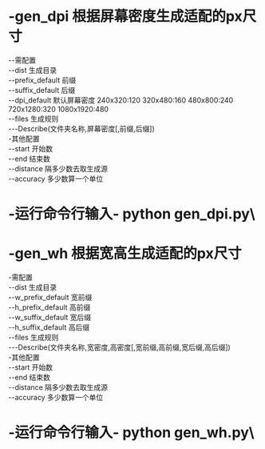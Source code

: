 # -gen_dpi 根据屏幕密度生成适配的px尺寸
--需配置\
--dist           生成目录\
--prefix_default 前缀 \
--suffix_default 后缀 \
--dpi_default    默认屏幕密度 240x320:120 320x480:160 480x800:240 720x1280:320	 1080x1920:480 \
--files 生成规则 \
---Describe(文件夹名称,屏幕密度[,前缀,后缀])\
-其他配置\
--start     开始数\
--end       结束数\
--distance  隔多少数去取生成源\
--accuracy  多少数算一个单位
# -运行命令行输入-  python gen_dpi.py\

# -gen_wh 根据宽高生成适配的px尺寸
-需配置\
--dist             生成目录\
--w_prefix_default 宽前缀 \
--h_prefix_default 高前缀 \
--w_suffix_default 宽后缀 \
--h_suffix_default 高后缀 \
--files 生成规则 \
---Describe(文件夹名称,宽密度,高密度[,宽前缀,高前缀,宽后缀,高后缀])\
-其他配置\
--start     开始数\
--end       结束数\
--distance  隔多少数去取生成源\
--accuracy  多少数算一个单位
# -运行命令行输入-   python gen_wh.py\
